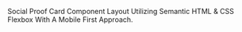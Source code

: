 Social Proof Card Component Layout 
Utilizing Semantic HTML & CSS Flexbox With A Mobile First Approach.
